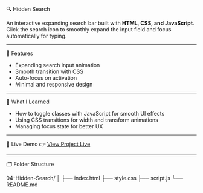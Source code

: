 🔍 Hidden Search

An interactive expanding search bar built with **HTML, CSS, and JavaScript**.  
Click the search icon to smoothly expand the input field and focus automatically for typing.

---

🧩 Features
- Expanding search input animation  
- Smooth transition with CSS  
- Auto-focus on activation  
- Minimal and responsive design  

---

🧠 What I Learned
- How to toggle classes with JavaScript for smooth UI effects  
- Using CSS transitions for width and transform animations  
- Managing focus state for better UX  

---

🚀 Live Demo
👉 [View Project Live](https://alireza-la.github.io/50_Projects_50_Days/04-Hidden-Search-Widget/)

---

🗂️ Folder Structure
  
  04-Hidden-Search/
  │
  ├── index.html
  ├── style.css
  ├── script.js
  └── README.md
